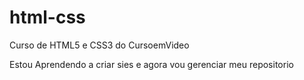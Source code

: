 # html-css
 Curso de HTML5 e CSS3 do CursoemVideo

 Estou Aprendendo a criar sies e agora vou gerenciar meu repositorio
